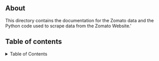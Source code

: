 
## About

This directory contains the documentation for the Zomato data and the Python code used to scrape data from the Zomato Website.'

## Table of contents

<!-- TABLE OF CONTENTS -->
<details>
  <summary>Table of Contents</summary>
  <ol>
    <li>
      <a href="#about-the-project">Introduction</a>
    </li>
    <li>
      <a href="#about-the-project">Purpose of study</a>
    </li>
    <li>
      <a href="#about-the-project">Properties</a>
      <ul>
        <li><a href="#prerequisites">File Format</a></li>
        <li><a href="#installation">Content</a></li>
        <li><a href="#installation">Size</a></li>
      </ul>
    </li>
    <li>
      <a href="#about-the-project">Source</a>
    </li>
    <li>
      <a href="#about-the-project">Variable names and description</a>
    </li>
    <li>
      <a href="#about-the-project">Codes and Scripts</a>
    </li>
    <li>
      <a href="#about-the-project">Procedure</a>
      <ul>
        <li><a href="#prerequisites">Phase I</a></li>
        <li><a href="#installation">Phase II</a></li>
      </ul>
    </li>    
    <li>
      <a href="#about-the-project">Codes and Scripts</a>
    </li>
  </ol>
</details>
